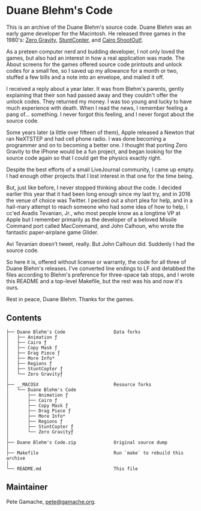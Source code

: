 # Duane Blehm's Code

This is an archive of the Duane Blehm's source code.  Duane Blehm was an
early game developer for the Macintosh.  He released three games in the
1980's:
[Zero Gravity](http://www.macintoshrepository.org/4249-zero-gravity-),
[StuntCopter](http://www.macintoshrepository.org/5314-stuntcopter), and
[Cairo ShootOut!](http://www.macintoshrepository.org/4856-cairo-shootout-).

As a preteen computer nerd and budding developer, I not only loved the
games, but also had an interest in how a real application was made.
The About screens for the games offered source code printouts and unlock
codes for a small fee, so I saved up my allowance for a month or two,
stuffed a few bills and a note into an envelope, and mailed it off.

I received a reply about a year later.  It was from Blehm's parents,
gently explaining that their son had passed away and they couldn't offer
the unlock codes.  They returned my money.  I was too young and lucky to
have much experience with death.  When I read the news, I remember
feeling a pang of... something.  I never forgot this feeling, and I
never forgot about the source code.

Some years later (a little over fifteen of them), Apple released a
Newton that ran NeXTSTEP and had cell phone radio.  I was done becoming
a programmer and on to becoming a better one.  I thought that porting
Zero Gravity to the iPhone would be a fun project, and began looking for
the source code again so that I could get the physics exactly right.

Despite the best efforts of a small LiveJournal community, I came up
empty.  I had enough other projects that I lost interest in that one
for the time being.

But, just like before, I never stopped thinking about the code.
I decided earlier this year that it had been long enough since my last
try, and in 2016 the venue of choice was Twitter.  I pecked out a short
plea for help, and in a hail-mary attempt to reach someone who had some
idea of how to help, I cc'ed Avadis Tevanian, Jr., who most people know
as a longtime VP at Apple but I remember primarily as the developer of
a beloved Missile Command port called MacCommand, and John Calhoun, who
wrote the fantastic paper-airplane game Glider.

Avi Tevanian doesn't tweet, really.  But John Calhoun did.  Suddenly I
had the source code.

So here it is, offered without license or warranty, the code for all
three of Duane Blehm's releases.  I've converted line endings to LF and
detabbed the files according to Blehm's preference for three-space tab
stops, and I wrote this README and a top-level Makefile, but the rest was
his and now it's ours.

Rest in peace, Duane Blehm.  Thanks for the games.


## Contents

    ├── Duane Blehm's Code                  Data forks
    │   ├── Animation ƒ
    │   ├── Cairo ƒ
    │   ├── Copy Mask ƒ
    │   ├── Drag Piece ƒ
    │   ├── More Info*
    │   ├── Regions ƒ
    │   ├── StuntCopter ƒ
    │   └── Zero Gravityƒ
    │
    ├── __MACOSX                            Resource forks
    │   └── Duane Blehm's Code
    │       ├── Animation ƒ
    │       ├── Cairo ƒ
    │       ├── Copy Mask ƒ
    │       ├── Drag Piece ƒ
    │       ├── More Info*
    │       ├── Regions ƒ
    │       ├── StuntCopter ƒ
    │       └── Zero Gravityƒ
    │
    ├── Duane Blehm's Code.zip              Original source dump
    │
    ├── Makefile                            Run `make` to rebuild this archive
    │
    └── README.md                           This file


## Maintainer

Pete Gamache, [pete@gamache.org](mailto:pete@gamache.org).

